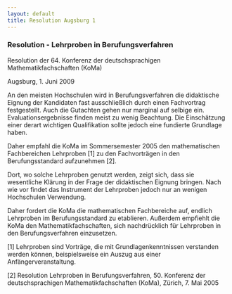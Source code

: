 ```yaml
--- 
layout: default
title: Resolution Augsburg 1
---
```


### Resolution - Lehrproben in Berufungsverfahren

Resolution der 64. Konferenz der deutschsprachigen Mathematikfachschaften (KoMa)

Augsburg, 1. Juni 2009

An den meisten Hochschulen wird in Berufungsverfahren die didaktische Eignung der Kandidaten fast ausschließlich durch einen Fachvortrag festgestellt. Auch die Gutachten gehen nur marginal auf selbige ein. Evaluationsergebnisse finden meist zu wenig Beachtung. Die Einschätzung einer derart wichtigen Qualifikation sollte jedoch eine fundierte Grundlage haben.

Daher empfahl die KoMa im Sommersemester 2005  den mathematischen Fachbereichen Lehrproben [1] zu den Fachvorträgen in den Berufungsstandard aufzunehmen [2].

Dort, wo solche Lehrproben genutzt werden, zeigt sich, dass sie wesentliche Klärung in der Frage der didaktischen Eignung bringen. Nach wie vor findet das Instrument der Lehrproben jedoch nur an wenigen Hochschulen Verwendung.

Daher fordert die KoMa die mathematischen Fachbereiche auf, endlich Lehrproben im Berufungsstandard zu etablieren. Außerdem empfiehlt die KoMa den Mathematikfachschaften, sich nachdrücklich für Lehrproben in den Berufungsverfahren einzusetzen.

[1] Lehrproben sind Vorträge, die mit Grundlagenkenntnissen verstanden werden können, beispielsweise ein Auszug aus einer Anfängerveranstaltung.

[2] Resolution Lehrproben in Berufungsverfahren, 50. Konferenz der deutschsprachigen Mathematikfachschaften (KoMa), Zürich, 7. Mai 2005
